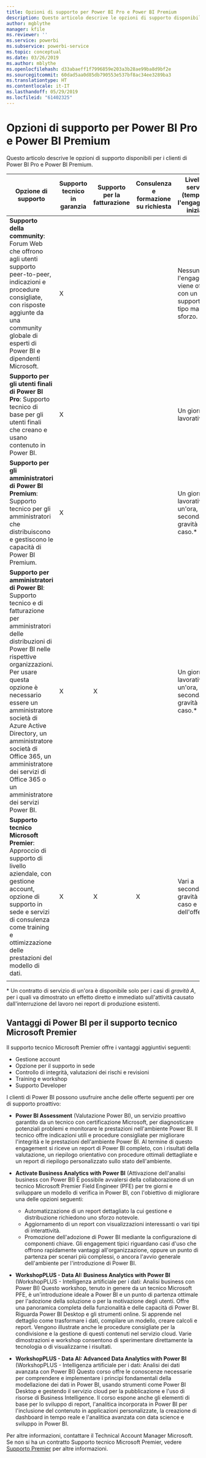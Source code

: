 ```yaml
---
title: Opzioni di supporto per Power BI Pro e Power BI Premium
description: Questo articolo descrive le opzioni di supporto disponibili per i clienti di Power BI Pro e Power BI Premium.
author: mgblythe
manager: kfile
ms.reviewer: ''
ms.service: powerbi
ms.subservice: powerbi-service
ms.topic: conceptual
ms.date: 03/26/2019
ms.author: mblythe
ms.openlocfilehash: d33abaeff1f7996859e203a3b28ae99ba8d9bf2e
ms.sourcegitcommit: 60dad5aa0d85db790553e537bf8ac34ee3289ba3
ms.translationtype: HT
ms.contentlocale: it-IT
ms.lasthandoff: 05/29/2019
ms.locfileid: "61402325"
---
```

# <a name="power-bi-pro-and-power-bi-premium-support-options"></a>Opzioni di supporto per Power BI Pro e Power BI Premium

Questo articolo descrive le opzioni di supporto disponibili per i clienti di Power BI Pro e Power BI Premium.

| **Opzione di supporto** | **Supporto tecnico in garanzia** | **Supporto per la fatturazione** | **Consulenza e formazione su richiesta** | **Livello di servizio <br>(tempo per l'engagement iniziale)** | **Canale di supporto** |
| --- | --- | --- | --- | --- | --- |
| **Supporto della community**: Forum Web che offrono agli utenti supporto peer-to-peer, indicazioni e procedure consigliate, con risposte aggiunte da una community globale di esperti di Power BI e dipendenti Microsoft. | X |   |   | Nessuno, l'engagement viene offerto con un supporto di tipo massimo sforzo. | [Community di Power BI](https://community.powerbi.com) |
| **Supporto per gli utenti finali di Power BI Pro**: Supporto tecnico di base per gli utenti finali che creano e usano contenuto in Power BI. | X |   |   | Un giorno lavorativo. | [Sito del supporto tecnico di Power BI](https://support.powerbi.com)  |
| **Supporto per gli amministratori di Power BI Premium**: Supporto tecnico per gli amministratori che distribuiscono e gestiscono le capacità di Power BI Premium. | X |   |   | Un giorno lavorativo o un'ora, a seconda della gravità del caso.\* | [Sito del supporto tecnico di Power BI](https://support.powerbi.com)<br>OPPURE<br>[Interfaccia di amministrazione di Microsoft 365](https://portal.office.com/adminportal)<br>OPPURE<br> Layout |
| **Supporto per amministratori di Power BI**: Supporto tecnico e di fatturazione per amministratori delle distribuzioni di Power BI nelle rispettive organizzazioni.  Per usare questa opzione è necessario essere un amministratore società di Azure Active Directory, un amministratore società di Office 365, un amministratore dei servizi di Office 365 o un amministratore dei servizi Power BI. | X | X |   | Un giorno lavorativo o un'ora, a seconda della gravità del caso.\* | [Interfaccia di amministrazione di Microsoft 365](https://portal.office.com/adminportal)<br>OPPURE<br> Layout |
| **Supporto tecnico Microsoft Premier**: Approccio di supporto di livello aziendale, con gestione account, opzione di supporto in sede e servizi di consulenza come training e ottimizzazione delle prestazioni del modello di dati. | X | X | X | Vari a seconda della gravità del caso e dell'offerta.\* | Technical Account Manager <br>OPPURE<br> [Interfaccia di amministrazione di Microsoft 365](https://portal.office.com/adminportal) |
| | | | | | |

\* Un contratto di servizio di un'ora è disponibile solo per i casi di _gravità A_, per i quali va dimostrato un effetto diretto e immediato sull'attività causato dall'interruzione del lavoro nei report di produzione esistenti.

## <a name="power-bi-benefits-for-microsoft-premier-support"></a>Vantaggi di Power BI per il supporto tecnico Microsoft Premier

Il supporto tecnico Microsoft Premier offre i vantaggi aggiuntivi seguenti:

- Gestione account
- Opzione per il supporto in sede
- Controllo di integrità, valutazioni dei rischi e revisioni
- Training e workshop
- Supporto Developer

I clienti di Power BI possono usufruire anche delle offerte seguenti per ore di supporto proattivo:

 - **Power BI Assessment** (Valutazione Power BI), un servizio proattivo garantito da un tecnico con certificazione Microsoft, per diagnosticare potenziali problemi e monitorare le prestazioni nell'ambiente Power BI. Il tecnico offre indicazioni utili e procedure consigliate per migliorare l'integrità e le prestazioni dell'ambiente Power BI. Al termine di questo engagement si riceve un report di Power BI completo, con i risultati della valutazione, un riepilogo orientativo con procedure ottimali dettagliate e un report di riepilogo personalizzato sullo stato dell'ambiente.

 - **Activate Business Analytics with Power BI** (Attivazione dell'analisi business con Power BI) È possibile avvalersi della collaborazione di un tecnico Microsoft Premier Field Engineer (PFE) per tre giorni e sviluppare un modello di verifica in Power BI, con l'obiettivo di migliorare una delle opzioni seguenti:
    - Automatizzazione di un report dettagliato la cui gestione e distribuzione richiedono uno sforzo notevole.
    - Aggiornamento di un report con visualizzazioni interessanti o vari tipi di interattività. 
    - Promozione dell'adozione di Power BI mediante la configurazione di componenti chiave. Gli engagement tipici riguardano casi d'uso che offrono rapidamente vantaggi all'organizzazione, oppure un punto di partenza per scenari più complessi, o ancora l'avvio generale dell'ambiente per l'introduzione di Power BI.

  - **WorkshopPLUS - Data AI: Business Analytics with Power BI** (WorkshopPLUS - Intelligenza artificiale per i dati: Analisi business con Power BI) Questo workshop, tenuto in genere da un tecnico Microsoft PFE, è un'introduzione ideale a Power BI e un punto di partenza ottimale per l'adozione della soluzione o per la motivazione degli utenti.
Offre una panoramica completa della funzionalità e delle capacità di Power BI. Riguarda Power BI Desktop e gli strumenti online. Si apprende nel dettaglio come trasformare i dati, compilare un modello, creare calcoli e report. Vengono illustrate anche le procedure consigliate per la condivisione e la gestione di questi contenuti nel servizio cloud. Varie dimostrazioni e workshop consentono di sperimentare direttamente la tecnologia o di visualizzarne i risultati.

  - **WorkshopPLUS - Data AI: Advanced Data Analytics with Power BI** (WorkshopPLUS - Intelligenza artificiale per i dati: Analisi dei dati avanzata con Power BI) Questo corso offre le conoscenze necessarie per comprendere e implementare i principi fondamentali della modellazione dei dati in Power BI, usando strumenti come Power BI Desktop e gestendo il servizio cloud per la pubblicazione e l'uso di risorse di Business Intelligence. Il corso espone anche gli elementi di base per lo sviluppo di report, l'analitica incorporata in Power BI per l'inclusione del contenuto in applicazioni personalizzate, la creazione di dashboard in tempo reale e l'analitica avanzata con data science e sviluppo in Power BI.

Per altre informazioni, contattare il Technical Account Manager Microsoft. Se non si ha un contratto Supporto tecnico Microsoft Premier, vedere [Supporto Premier](https://support.microsoft.com/en-us/premier) per altre informazioni.
